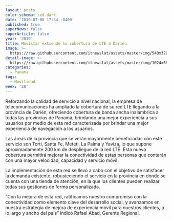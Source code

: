 ```yaml
---
layout: posts
color-schema: red-dark
date: '2019-07-08 17:34 -0400'
published: true
superNews: false
superArticle: false
year: '2019'
title: Movistar extiende su cobertura de LTE a Darién
image: >-
  https://raw.githubusercontent.com/itnewslat/assets/master/img/540x320/Darien-Panama-Movistar-p.jpg
detail-image: >-
  https://raw.githubusercontent.com/itnewslat/assets/master/img/1024x680/Darien-Panama-Movistar-g.jpg
categories:
  - Panama
tags:
  - Movilidad
week: '28'
---
```

Reforzando la calidad de servicio a nivel nacional, la empresa de telecomunicaciones ha ampliado la cobertura de su red LTE llegando a la provincia de Darién, ofreciendo cobertura de banda ancha inalámbrica a todas las provincias de Panamá, brindando una mejor experiencia a sus usuarios por medio de esta red caracterizada por brindar una mejor experiencia de navegación a los usuarios.

Las áreas de la provincia que se verán mayormente beneficiadas con este servicio son Torti, Santa Fe, Meteti, La Palma y Yaviza, lo que supone aproximadamente 200 km de despliegue de la red LTE. Esta nueva cobertura permitirá mejorar la conectividad de estas personas que contarán con una mayor velocidad, capacidad y servicio móvil.

La implementación de esta red se llevó a cabo con el objetivo de satisfacer la demanda existente, robusteciendo el servicio en la provincia en donde se cuenta con una tienda de atención, en la que los clientes pueden realizar todas sus gestiones de forma personalizada.

“Con la mejora de esta red, ratificamos nuestro compromiso con la conectividad como elemento clave del desarrollo social, y avanzamos en nuestra estrategia de mejora de experiencia móvil para nuestros clientes, a lo largo y ancho del país” indicó Rafael Abad, Gerente Regional.